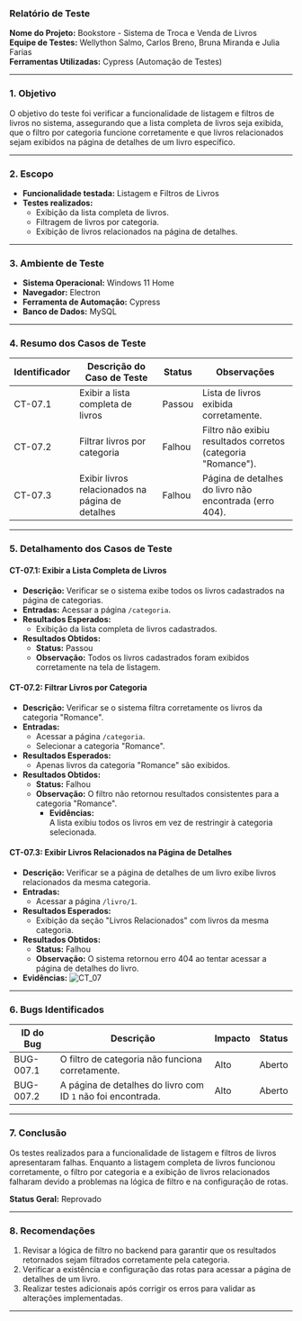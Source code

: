### **Relatório de Teste**

**Nome do Projeto:** Bookstore - Sistema de Troca e Venda de Livros  
**Equipe de Testes:** Wellython Salmo, Carlos Breno, Bruna Miranda e Julia Farias  
**Ferramentas Utilizadas:** Cypress (Automação de Testes)  

---

### **1. Objetivo**
O objetivo do teste foi verificar a funcionalidade de listagem e filtros de livros no sistema, assegurando que a lista completa de livros seja exibida, que o filtro por categoria funcione corretamente e que livros relacionados sejam exibidos na página de detalhes de um livro específico.

---

### **2. Escopo**
- **Funcionalidade testada:** Listagem e Filtros de Livros  
- **Testes realizados:**
  - Exibição da lista completa de livros.
  - Filtragem de livros por categoria.
  - Exibição de livros relacionados na página de detalhes.

---

### **3. Ambiente de Teste**
- **Sistema Operacional:** Windows 11 Home  
- **Navegador:** Electron  
- **Ferramenta de Automação:** Cypress  
- **Banco de Dados:** MySQL  

---

### **4. Resumo dos Casos de Teste**

| **Identificador** | **Descrição do Caso de Teste**                  | **Status** | **Observações**                                   |
|--------------------|------------------------------------------------|------------|--------------------------------------------------|
| CT-07.1            | Exibir a lista completa de livros             | Passou     | Lista de livros exibida corretamente.            |
| CT-07.2            | Filtrar livros por categoria                  | Falhou     | Filtro não exibiu resultados corretos (categoria "Romance"). |
| CT-07.3            | Exibir livros relacionados na página de detalhes | Falhou  | Página de detalhes do livro não encontrada (erro 404). |

---

### **5. Detalhamento dos Casos de Teste**

#### **CT-07.1: Exibir a Lista Completa de Livros**
- **Descrição:** Verificar se o sistema exibe todos os livros cadastrados na página de categorias.
- **Entradas:** Acessar a página `/categoria`.  
- **Resultados Esperados:**  
  - Exibição da lista completa de livros cadastrados.  
- **Resultados Obtidos:**  
  - **Status:** Passou  
  - **Observação:** Todos os livros cadastrados foram exibidos corretamente na tela de listagem.  

#### **CT-07.2: Filtrar Livros por Categoria**
- **Descrição:** Verificar se o sistema filtra corretamente os livros da categoria "Romance".
- **Entradas:**  
  - Acessar a página `/categoria`.  
  - Selecionar a categoria "Romance".  
- **Resultados Esperados:**  
  - Apenas livros da categoria "Romance" são exibidos.  
- **Resultados Obtidos:**  
  - **Status:** Falhou  
  - **Observação:** O filtro não retornou resultados consistentes para a categoria "Romance".  
    - **Evidências:**  
      A lista exibiu todos os livros em vez de restringir à categoria selecionada.  

#### **CT-07.3: Exibir Livros Relacionados na Página de Detalhes**
- **Descrição:** Verificar se a página de detalhes de um livro exibe livros relacionados da mesma categoria.
- **Entradas:**  
  - Acessar a página `/livro/1`.  
- **Resultados Esperados:**  
  - Exibição da seção "Livros Relacionados" com livros da mesma categoria.  
- **Resultados Obtidos:**  
  - **Status:** Falhou  
  - **Observação:** O sistema retornou erro 404 ao tentar acessar a página de detalhes do livro.
- **Evidências:**
  ![CT_07](https://drive.google.com/uc?export=view&id=1sMxfN4Dh7V0at2epemCMzGjE-RerOuQJ)


---

### **6. Bugs Identificados**

| **ID do Bug** | **Descrição**                                       | **Impacto** | **Status** |
|---------------|-----------------------------------------------------|-------------|------------|
| BUG-007.1     | O filtro de categoria não funciona corretamente.    | Alto        | Aberto     |
| BUG-007.2     | A página de detalhes do livro com ID `1` não foi encontrada. | Alto        | Aberto     |

---

### **7. Conclusão**
Os testes realizados para a funcionalidade de listagem e filtros de livros apresentaram falhas. Enquanto a listagem completa de livros funcionou corretamente, o filtro por categoria e a exibição de livros relacionados falharam devido a problemas na lógica de filtro e na configuração de rotas.

**Status Geral:** Reprovado  

---

### **8. Recomendações**
1. Revisar a lógica de filtro no backend para garantir que os resultados retornados sejam filtrados corretamente pela categoria.
2. Verificar a existência e configuração das rotas para acessar a página de detalhes de um livro.
3. Realizar testes adicionais após corrigir os erros para validar as alterações implementadas.

--- 
